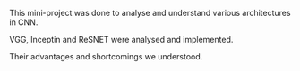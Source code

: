 This mini-project was done to analyse and understand various architectures in CNN.

VGG, Inceptin and ReSNET were analysed and implemented.

Their advantages and shortcomings we understood.
